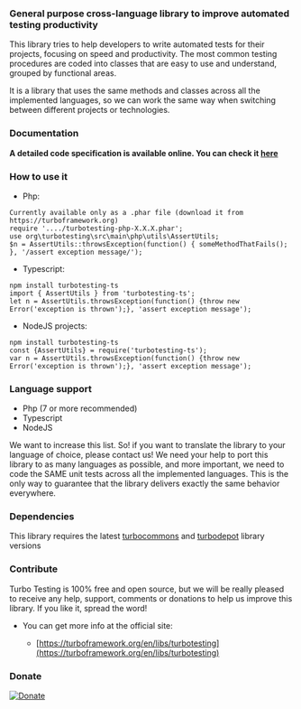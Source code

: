 ### General purpose cross-language library to improve automated testing productivity

This library tries to help developers to write automated tests for their projects, focusing on speed and productivity. The most common testing procedures are coded into classes that are easy to use and understand, grouped by functional areas.

It is a library that uses the same methods and classes across all the implemented languages, so we can work the same way when switching between different projects or technologies.

### Documentation

**A detailed code specification is available online. You can check it [here](https://turboframework.org/en/libs/turbotesting)**

### How to use it

- Php:
```
Currently available only as a .phar file (download it from https://turboframework.org)
require '..../turbotesting-php-X.X.X.phar';
use org\turbotesting\src\main\php\utils\AssertUtils;
$n = AssertUtils::throwsException(function() { someMethodThatFails(); }, '/assert exception message/');
```
- Typescript:
```
npm install turbotesting-ts
import { AssertUtils } from 'turbotesting-ts';
let n = AssertUtils.throwsException(function() {throw new Error('exception is thrown');}, 'assert exception message');
```
- NodeJS projects:
```
npm install turbotesting-ts
const {AssertUtils} = require('turbotesting-ts');
var n = AssertUtils.throwsException(function() {throw new Error('exception is thrown');}, 'assert exception message');
```

### Language support

- Php (7 or more recommended)
- Typescript
- NodeJS

We want to increase this list. So! if you want to translate the library to your language of choice, please contact us! We need your help to port this library to as many languages as possible, and more important, we need to code the SAME unit tests across all the implemented languages. This is the only way to guarantee that the library delivers exactly the same behavior everywhere.

### Dependencies

This library requires the latest [turbocommons](https://turboframework.org/en/libs/turbocommons) and [turbodepot](https://turboframework.org/en/libs/turbodepot) library versions

### Contribute

Turbo Testing is 100% free and open source, but we will be really pleased to receive any help, support, comments or donations to help us improve this library. If you like it, spread the word!

- You can get more info at the official site:

	- [https://turboframework.org/en/libs/turbotesting](https://turboframework.org/en/libs/turbotesting)

### Donate
	
[![Donate](https://turboframework.org/view/views/home/donate-button.png)](https://www.paypal.com/cgi-bin/webscr?cmd=_donations&business=53MJ6SY66WZZ2&lc=ES&item_name=TurboTesting&no_note=0&cn=A%c3%b1adir%20instrucciones%20especiales%20para%20el%20vendedor%3a&no_shipping=2&currency_code=EUR&bn=PP%2dDonationsBF%3abtn_donateCC_LG%2egif%3aNonHosted)
